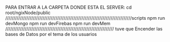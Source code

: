 PARA ENTRAR A LA CARPETA DONDE ESTA EL SERVER: cd root/ngixNode/public
//////////////////////////////////////////////////////////////////////////////scripts
npm run devMongo
npm run devFirebas
npm run devMem
///////////////////////////////////////////////////////////////////
tuve que Encender las bases de Datos por el tema de los usuarios
